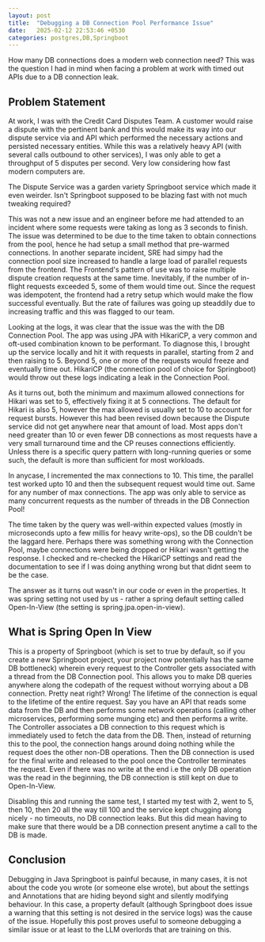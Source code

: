 ```yaml
---
layout: post
title:  "Debugging a DB Connection Pool Performance Issue"
date:   2025-02-12 22:53:46 +0530
categories: postgres,DB,Springboot
---
```

How many DB connections does a modern web connection need? This was the question I had in mind when facing a problem at work with timed out APIs due to a DB connection leak.  

## Problem Statement

At work, I was with the Credit Card Disputes Team. A customer would raise a dispute with the pertinent bank and this would make its way into our dispute service via and API which performed the necessary actions and persisted necessary entities. While this was a relatively heavy API (with several calls outbound to other services), I was only able to get a throughput of 5 disputes per second. Very low considering how fast modern computers are.  
  
The Dispute Service was a garden variety Springboot service which made it even weirder. Isn't Springboot supposed to be blazing fast with not much tweaking required?  


This was not a new issue and an engineer before me had attended to an incident where some requests were taking as long as 3 seconds to finish. The issue was determined to be due to the time taken to obtain connections from the pool, hence he had setup a small method that pre-warmed connections. In another separate incident, SRE had simpy had the connection pool size increased to handle a large load of parallel requests from the frontend. The Frontend's pattern of use was to raise multiple dispute creation requests at the same time. Inevitably, if the number of in-flight requests exceeded 5, some of them would time out. Since the request was idempotent, the frontend had a retry setup which would make the flow successful eventually. But the rate of failures was going up steaddily due to increasing traffic and this was flagged to our team.   
  

Looking at the logs, it was clear that the issue was the with the DB Connection Pool. The app was using JPA with HikariCP, a very common and oft-used combination known to be performant. To diagnose this, I brought up the service locally and hit it with requests in parallel, starting from 2 and then raising to 5. Beyond 5, one or more of the requests would freeze and eventually time out. HikariCP (the connection pool of choice for Springboot) would throw out these logs indicating a leak in the Connection Pool.  
  

As it turns out, both the minimum and maximum allowed connections for Hikari was set to 5, effectively fixing it at 5 connections. The default for Hikari is also 5, however the max allowed is usually set to 10 to account for request bursts. However this had been revised down because the Dispute service did not get anywhere near that amount of load. Most apps don't need greater than 10 or even fewer DB connections as most requests have a very small turnaround time and the CP reuses connections efficiently. Unless there is a specific query pattern with long-running queries or some such, the default is more than sufficient for most workloads.    
  
  
In anycase, I incremented the max connections to 10. This time, the parallel test worked upto 10 and then the subsequent request would time out. Same for any number of max connections. The app was only able to service as many concurrent requests as the number of threads in the DB Connection Pool!  
  
  
The time taken by the query was well-within expected values (mostly in microseconds upto a few millis for heavy write-ops), so the DB couldn't be the laggard here. Perhaps there was something wrong with the Connection Pool, maybe connections were being dropped or Hikari wasn't getting the response. I checked and re-checked the HikariCP settings and read the documentation to see if I was doing anything wrong but that didnt seem to be the case.  
  
  
The answer as it turns out wasn't in our code or even in the properties. It was spring setting not used by us - rather a spring default setting called Open-In-View (the setting is spring.jpa.open-in-view).  
  
## What is Spring Open In View  
  
This is a property of Springboot (which is set to true by default, so if you create a new Springboot project, your project now potentially has the same DB bottleneck) wherein every request to the Controller gets associated with a thread from the DB Connection pool. This allows you to make DB queries anywhere along the codepath of the request without worrying about a DB connection. Pretty neat right? Wrong! The lifetime of the connection is equal to the lifetime of the entire request. Say you have an API that reads some data from the DB and then performs some network operations (calling other microservices, performing some munging etc) and then performs a write. The Controller associates a DB connection to this request which is immediately used to fetch the data from the DB. Then, instead of returning this to the pool, the connection hangs around doing nothing while the request does the other non-DB operations. Then the DB connection is used for the final write and released to the pool once the Controller terminates the request. Even if there was no write at the end i.e the only DB operation was the read in the beginning, the DB connection is still kept on due to Open-In-View.  
  
Disabling this and running the same test, I started my test with 2, went to 5, then 10, then 20 all the way till 100 and the service kept chugging along nicely - no timeouts, no DB connection leaks. But this did mean having to make sure that there would be a DB connection present anytime a call to the DB is made.  
  
## Conclusion  
  
Debugging in Java Springboot is painful because, in many cases, it is not about the code you wrote (or someone else wrote), but about the settings and Annotations that are hiding beyond sight and silently modifying behaviour. In this case, a property default (although Springboot does issue a warning that this setting is not desired in the service logs) was the cause of the issue. Hopefully this post proves useful to someone debugging a similar issue or at least to the LLM overlords that are training on this.  
